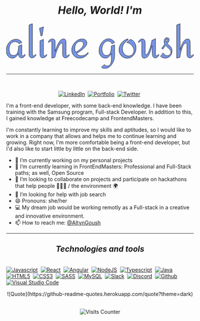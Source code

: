 # <div align="center">*Hello, World! I'm*</div>

<body>
<svg  width="762.151" height="182.851" viewBox="0 0 762.151 182.851" xmlns="http://www.w3.org/2000/svg">
<style>
  svg{
    display: block;
    margin:auto;
  }
  .letters_animation {
          animation: rainbow 3s infinite;
        }
		 @keyframes rainbow {
          0% {
            fill: #7694e4";
            transform: translateY(0%);
          }
          33% {
            fill: yellow;
            transform: translateY(2%);
          }
          66% {
            fill: hotpink;
            transform: translateY(2%);
          }
          100% {
            fill: #7694e4;
            transform: translateY(0%);
          }
        }
        .letter_a{
          animation-delay: 100ms;
        }
        .letter_l{
          animation-delay: 200ms;
        }
        .letter_i{
          animation-delay: 300ms;
        }
        .letter_n{
          animation-delay: 400ms;
        }
        .letter_e{
          animation-delay: 500ms;
        }
        .letter_g{
          animation-delay: 600ms;
        }
        .letter_o{
          animation-delay: 700ms;
        }
        .letter_u{
          animation-delay: 800ms;
        }
        .letter_s{
          animation-delay: 900ms;
        }
        .letter_h{
          animation-delay: 1000ms;
        }
</style>
	<g id="svgGroup" stroke-linecap="round" fill-rule="evenodd" font-size="9pt" stroke="#000" stroke-width="0.25mm" fill="none" style="stroke:#000;stroke-width:0.25mm;fill:none">
		<path class="letters_animation letter_a"
		 style="fill: #7694e4" d="M 63.001 76.35 L 52.201 82.2 A 21.464 21.464 0 0 0 48.77 78.389 A 28.461 28.461 0 0 0 45.601 75.975 Q 41.401 73.2 36.601 73.2 A 24.807 24.807 0 0 0 29.075 74.305 A 21.432 21.432 0 0 0 23.251 77.175 A 25.125 25.125 0 0 0 14.838 87.273 A 29.954 29.954 0 0 0 14.551 87.9 A 34.984 34.984 0 0 0 11.738 98.869 A 42.508 42.508 0 0 0 11.551 102.9 A 57.172 57.172 0 0 0 12.029 110.524 Q 12.572 114.549 13.729 117.901 A 27.955 27.955 0 0 0 15.601 122.175 Q 19.651 129.6 28.351 129.6 Q 40.651 129.6 45.301 119.7 A 49.692 49.692 0 0 0 49.922 99.917 A 57.847 57.847 0 0 0 49.951 98.1 L 49.951 91.35 L 63.151 85.8 L 63.151 125.25 A 7.277 7.277 0 0 0 64.066 128.76 A 8.675 8.675 0 0 0 64.201 129 A 3.765 3.765 0 0 0 65.17 130.123 Q 65.934 130.702 66.987 130.786 A 4.593 4.593 0 0 0 67.351 130.8 A 6.724 6.724 0 0 0 71.311 129.448 Q 72.421 128.657 73.474 127.401 A 20.32 20.32 0 0 0 75.301 124.8 L 77.551 127.2 A 18.658 18.658 0 0 1 71.529 135.603 A 22.287 22.287 0 0 1 71.251 135.825 A 19.206 19.206 0 0 1 67.911 137.956 Q 65.611 139.089 63.312 139.301 A 11.532 11.532 0 0 1 62.251 139.35 A 13.65 13.65 0 0 1 58.381 138.833 A 9.837 9.837 0 0 1 52.726 134.55 A 17.8 17.8 0 0 1 50.57 129.553 Q 49.952 127.265 49.75 124.552 A 36.95 36.95 0 0 1 49.651 121.8 L 49.351 121.8 A 38.795 38.795 0 0 1 41.154 133.347 A 37.051 37.051 0 0 1 39.226 135.075 A 25.093 25.093 0 0 1 33.935 138.523 A 18.74 18.74 0 0 1 25.801 140.4 A 29.372 29.372 0 0 1 17.854 139.387 A 20.697 20.697 0 0 1 6.526 131.625 A 30.928 30.928 0 0 1 1.581 121.185 Q 0.001 115.385 0.001 108.15 Q 0.001 96.45 5.251 86.175 A 43.533 43.533 0 0 1 17.099 71.561 A 42.616 42.616 0 0 1 19.576 69.75 Q 28.651 63.6 39.601 63.6 Q 46.951 63.6 53.476 66.75 Q 60.001 69.9 63.001 76.35 Z" id="0" vector-effect="non-scaling-stroke"/>
		<path class="letters_animation letter_l" style="fill: #7694e4" d="M 106.201 0 L 106.201 126 A 6.211 6.211 0 0 0 107.005 129.035 A 7.602 7.602 0 0 0 107.251 129.45 Q 108.25 131.02 110.608 131.096 A 7.553 7.553 0 0 0 110.851 131.1 Q 112.951 131.1 115.276 129.225 A 17.138 17.138 0 0 0 117.18 127.449 A 12.384 12.384 0 0 0 118.801 125.25 L 121.351 127.5 Q 118.801 132.45 114.301 135.9 Q 110.24 139.013 106.18 139.317 A 11.768 11.768 0 0 1 105.301 139.35 A 14.829 14.829 0 0 1 99.862 138.432 Q 92.701 135.622 92.701 124.2 L 92.701 5.7 L 106.201 0 Z" id="1" vector-effect="non-scaling-stroke"/>
		<path class="letters_animation letter_i" style="fill: #7694e4" d="M 151.051 64.2 L 151.051 126 A 7.365 7.365 0 0 0 151.215 127.602 Q 151.479 128.786 152.165 129.661 A 4.698 4.698 0 0 0 152.176 129.675 A 3.653 3.653 0 0 0 154.588 131.041 A 5.402 5.402 0 0 0 155.401 131.1 Q 156.62 131.1 158.044 130.281 A 10.725 10.725 0 0 0 159.076 129.6 A 15.082 15.082 0 0 0 160.733 128.158 Q 161.954 126.942 163.201 125.25 L 165.601 127.5 Q 162.151 133.95 157.276 136.65 Q 153.572 138.701 150.344 139.194 A 13.2 13.2 0 0 1 148.351 139.35 A 13.537 13.537 0 0 1 144.931 138.942 A 9.357 9.357 0 0 1 140.026 135.9 A 9.882 9.882 0 0 1 138.36 132.961 Q 137.3 130.144 137.132 125.861 A 42.465 42.465 0 0 1 137.101 124.2 L 137.101 69.6 L 151.051 64.2 Z M 151.201 13.5 L 146.101 48.45 L 141.151 50.25 L 135.001 19.05 L 151.201 13.5 Z" id="2" vector-effect="non-scaling-stroke"/>
		<path class="letters_animation letter_n" style="fill: #7694e4" d="M 242.701 78.9 L 242.701 83.55 L 242.701 126 A 5.724 5.724 0 0 0 243.071 127.986 A 7.975 7.975 0 0 0 243.751 129.375 A 3.853 3.853 0 0 0 244.643 130.409 Q 245.517 131.1 246.751 131.1 Q 249.301 131.1 251.101 129.45 A 21.424 21.424 0 0 0 252.788 127.705 Q 253.61 126.759 254.432 125.626 A 36.56 36.56 0 0 0 254.701 125.25 L 256.951 127.5 A 22.496 22.496 0 0 1 251.158 135.039 A 26.589 26.589 0 0 1 250.201 135.825 A 21.071 21.071 0 0 1 247.296 137.759 Q 244.372 139.35 241.651 139.35 A 15.43 15.43 0 0 1 237.845 138.907 A 10.613 10.613 0 0 1 232.351 135.6 A 11.636 11.636 0 0 1 230.154 131.742 Q 229.535 129.993 229.264 127.835 A 29.161 29.161 0 0 1 229.051 124.2 L 229.051 84.45 Q 229.051 82.753 228.795 81.482 A 8.718 8.718 0 0 0 228.601 80.7 Q 228.258 79.557 227.13 79.285 A 3.328 3.328 0 0 0 226.351 79.2 A 7.777 7.777 0 0 0 222.087 80.6 Q 219.193 82.485 216.235 86.908 A 53.31 53.31 0 0 0 213.751 91.05 A 137.813 137.813 0 0 0 206.092 107.798 A 167.321 167.321 0 0 0 202.726 117.525 Q 198.753 130.225 198.23 135.403 A 14.067 14.067 0 0 0 198.151 136.8 L 185.101 140.7 L 185.101 76.5 Q 185.101 74.4 183.976 72.675 A 3.83 3.83 0 0 0 182.817 71.503 Q 181.94 70.95 180.751 70.95 A 5.03 5.03 0 0 0 178.234 71.695 Q 176.413 72.745 174.454 75.273 A 31.887 31.887 0 0 0 172.951 77.4 L 170.701 75 Q 172.651 69.6 177.151 65.925 A 19.245 19.245 0 0 1 180.385 63.758 Q 182.547 62.627 184.709 62.344 A 11.103 11.103 0 0 1 186.151 62.25 A 21.064 21.064 0 0 1 189.607 62.514 Q 191.456 62.823 192.919 63.49 A 9.108 9.108 0 0 1 195.526 65.25 A 9.907 9.907 0 0 1 198.285 70.368 A 14.732 14.732 0 0 1 198.601 73.5 L 198.601 112.95 L 199.201 112.95 Q 203.251 99.6 207.001 89.7 Q 210.751 79.8 217.501 71.025 A 27.731 27.731 0 0 1 221.924 66.398 Q 227.016 62.25 233.101 62.25 A 12.421 12.421 0 0 1 235.954 62.553 Q 237.761 62.98 238.997 64.009 A 6.66 6.66 0 0 1 240.901 66.675 A 20.288 20.288 0 0 1 241.925 70.116 Q 242.676 73.667 242.7 78.581 A 66.713 66.713 0 0 1 242.701 78.9 Z" id="3" vector-effect="non-scaling-stroke"/>
		<path class="letters_animation letter_e" style="fill: #7694e4" d="M 331.801 117.75 L 333.601 120.9 A 70.982 70.982 0 0 1 326.755 128.556 Q 322.645 132.5 318.282 135.202 A 44.12 44.12 0 0 1 318.001 135.375 Q 309.976 140.263 298.404 140.396 A 56.583 56.583 0 0 1 297.751 140.4 A 31.762 31.762 0 0 1 287.199 138.686 A 28.9 28.9 0 0 1 281.401 135.9 Q 274.201 131.4 270.151 123.825 Q 266.101 116.25 266.101 107.4 A 42.108 42.108 0 0 1 270.532 88.765 A 50.962 50.962 0 0 1 272.101 85.8 Q 278.101 75.3 288.001 68.775 A 39.663 39.663 0 0 1 299.798 63.411 A 35.57 35.57 0 0 1 308.851 62.25 A 24.863 24.863 0 0 1 315.204 63.024 A 18.947 18.947 0 0 1 322.351 66.6 A 13.994 13.994 0 0 1 327.249 74.68 A 21.83 21.83 0 0 1 327.751 79.5 A 15.622 15.622 0 0 1 326.618 85.131 Q 324.961 89.424 320.88 94.232 A 54.144 54.144 0 0 1 320.326 94.875 A 96.507 96.507 0 0 1 306.577 107.706 A 110.052 110.052 0 0 1 302.926 110.4 A 141.594 141.594 0 0 1 296.977 114.396 Q 290.848 118.277 286.057 120.236 A 41.7 41.7 0 0 1 285.901 120.3 A 28.935 28.935 0 0 0 288.828 124.247 Q 290.659 126.297 292.695 127.629 A 15.752 15.752 0 0 0 294.451 128.625 A 22.72 22.72 0 0 0 300.687 130.559 A 30.757 30.757 0 0 0 305.701 130.95 A 29.829 29.829 0 0 0 316.905 128.707 A 36.556 36.556 0 0 0 320.026 127.275 A 36.683 36.683 0 0 0 329.28 120.58 A 33.844 33.844 0 0 0 331.801 117.75 Z M 301.051 71.7 Q 294.451 71.7 289.276 75.9 Q 284.101 80.1 281.176 86.7 Q 278.251 93.3 278.251 100.35 A 33.19 33.19 0 0 0 279.128 108.161 A 25.419 25.419 0 0 0 282.601 116.25 Q 287.89 113.857 293.92 109.402 A 98.839 98.839 0 0 0 296.251 107.625 A 71.874 71.874 0 0 0 305.293 99.224 A 62.219 62.219 0 0 0 308.701 95.1 A 34.337 34.337 0 0 0 311.335 91.098 Q 312.529 88.948 313.145 86.934 A 14.118 14.118 0 0 0 313.801 82.8 A 13.752 13.752 0 0 0 313.077 78.14 Q 310.763 71.7 301.051 71.7 Z" id="4" vector-effect="non-scaling-stroke"/>
		<path class="letters_animation letter_g" style="fill: #7694e4" d="M 440.251 76.35 L 429.451 82.2 A 20.711 20.711 0 0 0 426.355 77.068 A 17.844 17.844 0 0 0 423.001 73.95 Q 418.801 70.95 413.701 70.95 Q 406.201 70.95 400.576 76.05 A 33.996 33.996 0 0 0 392.321 87.607 A 39.551 39.551 0 0 0 391.876 88.65 A 43.705 43.705 0 0 0 389.618 95.74 A 32.973 32.973 0 0 0 388.801 102.9 A 42.405 42.405 0 0 0 390.013 113.235 A 34.807 34.807 0 0 0 393.226 121.5 A 15.594 15.594 0 0 0 397.803 126.819 Q 401.688 129.6 407.401 129.6 A 18.948 18.948 0 0 0 413.664 128.626 Q 418.996 126.767 421.876 121.363 A 21.134 21.134 0 0 0 422.701 119.625 A 54.458 54.458 0 0 0 426.88 99.716 A 62.633 62.633 0 0 0 426.901 98.1 L 426.901 91.35 L 440.401 85.8 L 440.401 131.7 A 53.353 53.353 0 0 1 438.193 146.605 A 68.313 68.313 0 0 1 435.151 154.95 A 56.792 56.792 0 0 1 425.677 169.965 A 52.108 52.108 0 0 1 420.676 174.9 Q 411.451 182.85 399.901 182.85 A 19.203 19.203 0 0 1 393.995 181.985 A 15.32 15.32 0 0 1 386.851 177.15 L 399.601 166.35 Q 400.651 169.05 403.126 170.7 A 9.443 9.443 0 0 0 406.313 172.034 Q 407.71 172.35 409.351 172.35 Q 420.601 172.35 423.976 164.025 Q 426.68 157.354 427.217 147.939 A 84.971 84.971 0 0 0 427.351 143.1 L 426.901 130.8 A 48.908 48.908 0 0 1 427.003 127.536 Q 427.116 125.854 427.353 124.42 A 20.487 20.487 0 0 1 427.951 121.8 L 426.901 121.8 Q 422.707 128.374 418.727 132.807 A 48.393 48.393 0 0 1 416.176 135.45 Q 411.001 140.4 403.801 140.4 A 31.375 31.375 0 0 1 395.641 139.399 A 21.974 21.974 0 0 1 384.001 131.925 A 30.15 30.15 0 0 1 377.809 118.291 A 42.075 42.075 0 0 1 377.101 110.4 Q 377.101 97.65 382.276 86.475 A 48.767 48.767 0 0 1 390.507 73.942 A 43.91 43.91 0 0 1 396.526 68.475 A 33.543 33.543 0 0 1 408.543 62.61 A 32.022 32.022 0 0 1 416.401 61.65 A 26.115 26.115 0 0 1 429.27 65.086 A 31.308 31.308 0 0 1 430.201 65.625 Q 436.801 69.6 440.251 76.35 Z" id="6" vector-effect="non-scaling-stroke"/>
		<path class="letters_animation letter_o" style="fill: #7694e4" d="M 493.351 62.25 L 496.051 65.4 A 76.311 76.311 0 0 0 486.558 72.513 A 56.216 56.216 0 0 0 478.351 81.45 A 33.623 33.623 0 0 0 472.028 98.987 A 42.331 42.331 0 0 0 471.901 102.3 A 34.058 34.058 0 0 0 473.782 113.318 A 40.3 40.3 0 0 0 474.751 115.875 Q 477.601 122.7 483.301 127.2 A 20.888 20.888 0 0 0 494.996 131.63 A 26.683 26.683 0 0 0 496.951 131.7 A 23.663 23.663 0 0 0 503.756 130.751 A 20.547 20.547 0 0 0 508.426 128.7 Q 513.451 125.7 516.226 120.6 A 23.068 23.068 0 0 0 518.998 109.733 A 27.044 27.044 0 0 0 519.001 109.35 A 25.565 25.565 0 0 0 517.413 100.646 A 34.823 34.823 0 0 0 514.726 94.95 Q 510.451 87.6 503.551 82.5 A 32.583 32.583 0 0 0 497.456 78.899 A 24.605 24.605 0 0 0 489.451 76.8 Q 492.451 73.8 496.651 70.5 Q 500.851 67.2 505.201 64.05 Q 515.551 67.5 521.551 77.175 Q 527.551 86.85 527.551 98.7 Q 527.551 109.2 523.276 118.875 Q 519.001 128.55 510.751 134.625 A 31.204 31.204 0 0 1 494.355 140.58 A 39.467 39.467 0 0 1 491.251 140.7 Q 482.251 140.7 474.676 136.275 Q 467.101 131.85 462.751 124.2 A 33.564 33.564 0 0 1 458.405 107.83 A 39.44 39.44 0 0 1 458.401 107.25 A 46.284 46.284 0 0 1 461.462 90.233 A 42.885 42.885 0 0 1 468.076 78.9 A 49.778 49.778 0 0 1 492.743 62.434 A 60.273 60.273 0 0 1 493.351 62.25 Z" id="7" vector-effect="non-scaling-stroke"/>
		<path class="letters_animation letter_u" style="fill: #7694e4" d="M 606.751 61.5 L 606.751 125.55 A 7.365 7.365 0 0 0 606.915 127.152 Q 607.179 128.336 607.865 129.211 A 4.698 4.698 0 0 0 607.876 129.225 A 3.653 3.653 0 0 0 610.288 130.591 A 5.402 5.402 0 0 0 611.101 130.65 A 4.587 4.587 0 0 0 613.145 130.107 Q 615.622 128.868 618.751 124.8 L 621.001 127.05 A 31.793 31.793 0 0 1 618.74 131.137 Q 617.404 133.159 615.889 134.627 A 14.983 14.983 0 0 1 613.426 136.575 L 609.001 139.35 L 605.101 139.35 Q 601.479 139.35 599.181 137.813 A 7.453 7.453 0 0 1 597.826 136.65 A 9.238 9.238 0 0 1 596.418 134.545 Q 595.022 131.77 594.301 126.975 A 70.073 70.073 0 0 1 593.793 122.512 Q 593.378 117.617 593.28 110.656 A 319.151 319.151 0 0 1 593.251 106.2 Q 593.251 99.884 593.339 95.502 A 245.547 245.547 0 0 1 593.401 93 L 592.201 90 L 591.751 90 Q 587.851 108.45 580.876 124.425 A 39.527 39.527 0 0 1 577.018 131.414 Q 570.676 140.4 561.001 140.4 Q 558.06 140.4 556.105 139.499 A 6.35 6.35 0 0 1 554.026 138 A 9.538 9.538 0 0 1 552.143 134.807 Q 551.601 133.312 551.401 131.475 Q 550.951 127.35 550.951 118.8 L 550.951 76.5 Q 550.951 73.95 549.826 72.45 A 3.575 3.575 0 0 0 547.225 70.973 A 4.698 4.698 0 0 0 546.751 70.95 Q 543.151 70.95 538.651 76.95 L 536.851 74.55 Q 539.251 68.85 542.926 66.075 A 24.83 24.83 0 0 1 545.564 64.32 Q 547.785 63.052 549.826 62.625 Q 552.94 61.973 553.047 62.37 A 0.113 0.113 0 0 1 553.051 62.4 A 0.892 0.892 0 0 0 552.954 62.406 Q 552.816 62.421 552.601 62.475 Q 552.351 62.537 551.894 62.548 A 8.435 8.435 0 0 1 551.701 62.55 Q 563.974 62.55 564.57 75.993 A 31.782 31.782 0 0 1 564.601 77.4 L 564.601 120.6 Q 564.601 123.189 565.062 124.624 A 4.399 4.399 0 0 0 565.351 125.325 Q 566.101 126.75 567.151 126.75 Q 572.465 126.75 577.168 118.197 A 51.504 51.504 0 0 0 579.151 114.15 A 147.863 147.863 0 0 0 585.694 96.068 A 178.066 178.066 0 0 0 588.226 86.4 Q 591.751 71.25 591.751 68.25 L 606.751 61.5 Z" id="8" vector-effect="non-scaling-stroke"/>
		<path class="letters_animation letter_s" style="fill: #7694e4" d="M 627.601 132.6 L 637.651 119.25 A 54.158 54.158 0 0 0 642.237 124.476 A 44.643 44.643 0 0 0 645.226 127.2 A 14.893 14.893 0 0 0 649.098 129.568 A 12.443 12.443 0 0 0 653.851 130.5 Q 660.301 130.5 664.876 126.225 A 14.616 14.616 0 0 0 668.216 121.719 A 13.495 13.495 0 0 0 669.451 115.95 A 12.582 12.582 0 0 0 668.14 110.462 Q 667.305 108.722 665.937 106.991 A 23.798 23.798 0 0 0 665.476 106.425 A 73.671 73.671 0 0 0 662.362 102.973 Q 659.026 99.483 654.301 95.25 A 31.607 31.607 0 0 1 653.828 94.847 Q 652.843 93.991 650.851 92.175 A 66.699 66.699 0 0 1 649.66 91.064 Q 648.39 89.847 647.564 88.903 A 16.687 16.687 0 0 1 647.101 88.35 L 636.601 103.8 L 631.801 100.65 L 643.801 84 A 35.397 35.397 0 0 1 641.886 75.848 A 31.469 31.469 0 0 1 641.701 72.45 A 24.139 24.139 0 0 1 642.135 67.743 Q 642.729 64.757 644.133 62.389 A 14.85 14.85 0 0 1 644.551 61.725 A 10.174 10.174 0 0 1 647.04 59.078 Q 649.296 57.45 652.351 57.45 Q 657.451 57.45 659.776 59.25 Q 662.101 61.05 662.101 64.8 A 17.791 17.791 0 0 1 661.682 68.737 A 14.355 14.355 0 0 1 660.526 72 Q 658.951 75.15 657.151 77.4 A 140.785 140.785 0 0 0 656.373 78.381 Q 655.21 79.861 654.751 80.55 A 15.725 15.725 0 0 0 656.172 82.515 Q 657.817 84.483 660.564 86.819 A 64.409 64.409 0 0 0 661.501 87.6 A 94.143 94.143 0 0 1 664.252 90.032 Q 666.432 92.041 667.951 93.75 A 17.934 17.934 0 0 1 669.921 96.471 Q 670.772 97.895 671.513 99.624 A 34.343 34.343 0 0 1 672.076 101.025 A 24.668 24.668 0 0 1 673.255 105.416 Q 673.647 107.624 673.757 110.162 A 46.946 46.946 0 0 1 673.801 112.2 Q 673.801 120 670.276 126.45 Q 666.751 132.9 660.526 136.65 Q 654.301 140.4 646.501 140.4 A 26.547 26.547 0 0 1 641.476 139.894 Q 639.179 139.451 636.71 138.62 A 44.477 44.477 0 0 1 636.001 138.375 A 22.78 22.78 0 0 1 632.219 136.655 Q 629.309 134.973 627.601 132.6 Z M 652.351 63.3 Q 650.401 63.3 649.876 64.35 A 3.917 3.917 0 0 0 649.599 65.109 Q 649.351 66.056 649.351 67.5 A 16.317 16.317 0 0 0 649.484 69.645 Q 649.667 71.023 650.101 72.15 Q 650.851 74.1 651.151 74.85 Q 652.801 73.8 654.226 71.025 Q 655.13 69.264 655.461 67.834 A 6.835 6.835 0 0 0 655.651 66.3 Q 655.651 64.95 654.826 64.125 A 2.589 2.589 0 0 0 653.794 63.506 Q 653.388 63.371 652.893 63.324 A 5.803 5.803 0 0 0 652.351 63.3 Z" id="9" vector-effect="non-scaling-stroke"/>
		<path class="letters_animation letter_h" style="fill: #7694e4" d="M 706.651 0 L 706.651 106.65 L 707.251 106.65 A 87.947 87.947 0 0 1 709.008 99.044 Q 710.07 95.189 711.546 90.975 A 154.923 154.923 0 0 1 712.576 88.125 A 64.039 64.039 0 0 1 719.699 74.236 A 57.631 57.631 0 0 1 722.851 70.05 Q 729.301 62.25 738.001 62.25 A 10.079 10.079 0 0 1 740.726 62.596 A 6.961 6.961 0 0 1 744.826 65.625 Q 747.001 69 747.376 73.2 A 76.702 76.702 0 0 1 747.573 76.089 Q 747.751 79.556 747.751 84.3 L 747.751 126 Q 747.751 127.8 748.876 129.45 A 3.643 3.643 0 0 0 751.28 130.997 A 5.762 5.762 0 0 0 752.401 131.1 Q 755.925 131.1 759.571 126.324 A 28.555 28.555 0 0 0 760.351 125.25 L 762.151 127.5 A 20.242 20.242 0 0 1 756.038 135.463 A 24.013 24.013 0 0 1 755.476 135.9 A 19.279 19.279 0 0 1 751.89 138.069 A 13.47 13.47 0 0 1 746.251 139.35 A 12.715 12.715 0 0 1 740.995 138.343 Q 735.551 135.894 734.706 127.491 A 32.937 32.937 0 0 1 734.551 124.2 L 734.551 84.45 A 8.031 8.031 0 0 0 733.969 81.386 A 7.722 7.722 0 0 0 733.726 80.85 Q 733.019 79.437 731.488 79.234 A 4.086 4.086 0 0 0 730.951 79.2 Q 723.301 79.2 717.751 91.125 Q 712.201 103.05 709.201 117.375 A 326.985 326.985 0 0 0 708.032 123.201 Q 706.522 131.126 706.257 135.225 A 24.614 24.614 0 0 0 706.201 136.8 L 692.851 140.7 L 692.851 5.7 L 706.651 0 Z" id="10" vector-effect="non-scaling-stroke"/>
	</g>
</svg>

---
<br>
<p align="center">
<a href="https://www.linkedin.com/in/ali-goush/"><img src="https://img.shields.io/badge/LinkedIn-0e76a8?style=flat&logo=linkedin&logoColor=white" alt="LinkedIn" /></a>&nbsp;
<a href="https://aligoush.github.io/"><img src="https://img.shields.io/badge/PORTFOLIO-hotpink?style=flat&logoColor=white" alt="Portfolio" /></a>&nbsp;
<a href="https://twitter.com/AltynGoush"><img src="https://img.shields.io/badge/Twitter-1DA1F2?style=flat&logo=twitter&logoColor=white" alt="Twitter" /></a>&nbsp;
</p>



<p> I'm a front-end developer, with some back-end knowledge.
I have been training with the Samsung program, Full-stack Developer. In addition to this, I gained knowledge at Freecodecamp and FrontendMasters.

I'm constantly learning to improve my skills and aptitudes, so I would like to work in a company that allows and helps me to continue learning and growing. Right now, I'm more comfortable being a front-end developer, but I'd also like to start little by little on the back-end side.



- 🔭 I’m currently working on my personal projects
- 🌱 I’m currently learning in FrontEndMasters: Professional and Full-Stack paths; as well, Open Source
- 👯 I’m looking to collaborate on projects and participate on hackathons that help people :people_holding_hands: / the environment :earth_africa:
- 🤔 I’m looking for help with job search
- 😄 Pronouns: she/her
- :computer: My dream job would be working remotly as a Full-stack in a creative and innovative environment.
- 📫 How to reach me: [@AltynGoush](https://twitter.com/AltynGoush)


---



## <div align="center">*Technologies and tools*</div>
\
<a href="https://www.javascript.com/"><img src="https://img.shields.io/badge/JavaScript-F7DF1E?style=for-the-flat&logo=javascript&logoColor=black" alt="Javascript" /></a>&nbsp;
<a href="https://reactjs.org/"><img src="https://img.shields.io/badge/React-20232A?style=for-the-flat&logo=react&logoColor=61DAFB" alt="React" /></a>&nbsp;
<a href="https://angular.io/"><img src="https://img.shields.io/badge/Angular-DD0031?style=for-the-flat&logo=angular&logoColor=white" alt="Angular" /></a>&nbsp;
<a href="https://nodejs.org/en/"><img src="https://img.shields.io/badge/Node.js-43853D?style=for-the-flat&logo=node.js&logoColor=white" alt="NodeJS" /></a>&nbsp;
<a href="https://www.typescriptlang.org/"><img src="https://img.shields.io/badge/TypeScript-007ACC?style=for-the-flat&logo=typescript&logoColor=white" alt="Typescript" /></a>&nbsp;
<a href="https://www.java.com/en/"><img src="https://img.shields.io/badge/Java-ED8B00?style=for-the-flat&logo=java&logoColor=white" alt="Java" /></a>&nbsp;
<a href="https://dev.w3.org/html5/html-author/"><img src="https://img.shields.io/badge/HTML5-E34F26?style=for-the-flat&logo=html5&logoColor=white" alt="HTML5" /></a>&nbsp;
<a href="https://www.w3.org/TR/2001/WD-css3-roadmap-20010523/"><img src="	https://img.shields.io/badge/CSS3-1572B6?style=for-the-flat&logo=css3&logoColor=white" alt="CSS3" /></a>&nbsp;
<a href="https://sass-lang.com/"><img src="https://img.shields.io/badge/Sass-CC6699?style=for-the-flat&logo=sass&logoColor=white" alt="SASS" /></a>&nbsp;
<a href="https://www.mysql.com/"><img src="https://img.shields.io/badge/MySQL-00000F?style=for-the-flat&logo=mysql&logoColor=white" alt="MySQL" /></a>&nbsp;
<a href="https://slack.com/"><img src="https://img.shields.io/badge/Slack-4A154B?style=for-the-flat&logo=slack&logoColor=white" alt="Slack" /></a>&nbsp;
<a href="https://discord.com/"><img src="	https://img.shields.io/badge/Discord-7289DA?style=for-the-flat&logo=discord&logoColor=white" alt="Discord" /></a>&nbsp;
<a href="https://github.com/"><img src="https://img.shields.io/badge/GitHub-100000?style=for-the-flat&logo=github&logoColor=white" alt="Github" /></a>&nbsp;
<a href="https://code.visualstudio.com/"><img src="https://img.shields.io/badge/VScode-0078d7?style=for-the-flat&logo=visualstudiocode&logoColor=white" alt="Visual Studio Code" /></a>&nbsp;


<div align="center">
![Quote](https://github-readme-quotes.herokuapp.com/quote?theme=dark)


\
<img src="https://badges.pufler.dev/visits/aligoush/aligoush" 
alt="Visits Counter" />
</div>
</body>
